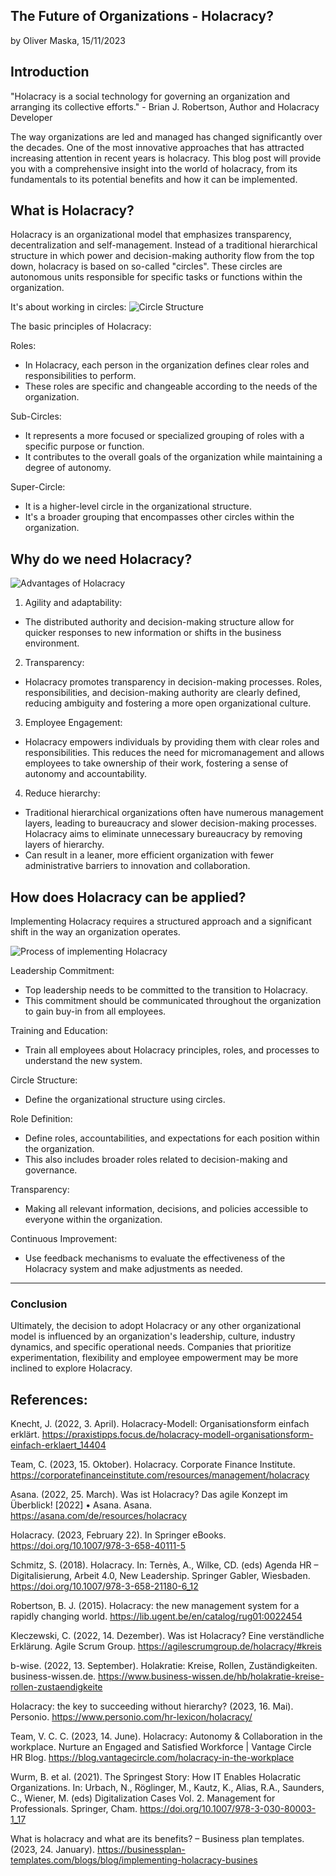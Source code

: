  ## The Future of Organizations - Holacracy?
by Oliver Maska, 15/11/2023
## Introduction

"Holacracy is a social technology for governing an organization and arranging its collective efforts." - Brian J. Robertson, Author and Holacracy Developer

The way organizations are led and managed has changed significantly over the decades. One of the most innovative approaches that has attracted increasing attention in recent years is holacracy. This blog post will provide you with a comprehensive insight into the world of holacracy, from its fundamentals to its potential benefits and how it can be implemented.
 
 ## What is Holacracy?
 
 Holacracy is an organizational model that emphasizes transparency, decentralization and self-management. Instead of a traditional hierarchical structure in which power and decision-making authority flow from the top down, holacracy is based on so-called "circles". These circles are autonomous units responsible for specific tasks or functions within the organization.

It's about working in circles:
![Circle Structure](image-26.png)


 The basic principles of Holacracy:

Roles: 
- In Holacracy, each person in the organization defines clear roles and responsibilities to perform. 
- These roles are specific and changeable according to the needs of the organization.
 
Sub-Circles:  
- It represents a more focused or specialized grouping of roles with a specific purpose or function.
- It contributes to the overall goals of the organization while maintaining a degree of autonomy.

Super-Circle: 
- It is a higher-level circle in the organizational structure. 
- It's a broader grouping that encompasses other circles within the organization.

## Why do we need Holacracy?

![Advantages of Holacracy](image-12.png)

1) Agility and adaptability: 

- The distributed authority and decision-making structure allow for quicker responses to new information or shifts in the business environment.

2) Transparency: 

- Holacracy promotes transparency in decision-making processes. Roles, responsibilities, and decision-making authority are clearly defined, reducing ambiguity and fostering a more open organizational culture.

3) Employee Engagement: 

- Holacracy empowers individuals by providing them with clear roles and responsibilities. This reduces the need for micromanagement and allows employees to take ownership of their work, fostering a sense of autonomy and accountability.

4) Reduce hierarchy:

- Traditional hierarchical organizations often have numerous management layers, leading to bureaucracy and slower decision-making processes. Holacracy aims to eliminate unnecessary bureaucracy by removing layers of hierarchy. 
- Can result in a leaner, more efficient organization with fewer administrative barriers to innovation and collaboration.

## How does Holacracy can be applied?

Implementing Holacracy requires a structured approach and a significant shift in the way an organization operates. 


![Process of implementing Holacracy](image-35.png)

Leadership Commitment: 

- Top leadership needs to be committed to the transition to Holacracy. 
- This commitment should be communicated throughout the organization to gain buy-in from all employees.

Training and Education: 
- Train all employees about Holacracy principles, roles, and processes to understand the new system.

Circle Structure: 
- Define the organizational structure using circles. 

Role Definition: 
- Define roles, accountabilities, and expectations for each position within the organization. 
- This also includes broader roles related to decision-making and governance.

Transparency: 
- Making all relevant information, decisions, and policies accessible to everyone within the organization. 

Continuous Improvement: 
- Use feedback mechanisms to evaluate the effectiveness of the Holacracy system and make adjustments as needed.

---

### Conclusion

Ultimately, the decision to adopt Holacracy or any other organizational model is influenced by an organization's leadership, culture, industry dynamics, and specific operational needs. Companies that prioritize experimentation, flexibility and employee empowerment may be more inclined to explore Holacracy.

## References:
Knecht, J. (2022, 3. April). Holacracy-Modell: Organisationsform einfach erklärt. https://praxistipps.focus.de/holacracy-modell-organisationsform-einfach-erklaert_14404

Team, C. (2023, 15. Oktober). Holacracy. Corporate Finance Institute. https://corporatefinanceinstitute.com/resources/management/holacracy

Asana. (2022, 25. March). Was ist Holacracy? Das agile Konzept im Überblick! [2022] • Asana. Asana. https://asana.com/de/resources/holacracy

Holacracy. (2023, February 22). In Springer eBooks. https://doi.org/10.1007/978-3-658-40111-5

Schmitz, S. (2018). Holacracy. In: Ternès, A., Wilke, CD. (eds) Agenda HR – Digitalisierung, Arbeit 4.0, New Leadership. Springer Gabler, Wiesbaden. https://doi.org/10.1007/978-3-658-21180-6_12

Robertson, B. J. (2015). Holacracy: the new management system for a rapidly changing world. https://lib.ugent.be/en/catalog/rug01:0022454

Kleczewski, C. (2022, 14. Dezember). Was ist Holacracy? Eine verständliche Erklärung. Agile Scrum Group. https://agilescrumgroup.de/holacracy/#kreis

b-wise. (2022, 13. September). Holakratie: Kreise, Rollen, Zuständigkeiten. business-wissen.de. https://www.business-wissen.de/hb/holakratie-kreise-rollen-zustaendigkeite

Holacracy: the key to succeeding without hierarchy? (2023, 16. Mai). Personio. https://www.personio.com/hr-lexicon/holacracy/

Team, V. C. C. (2023, 14. June). Holacracy: Autonomy & Collaboration in the workplace. Nurture an Engaged and Satisfied Workforce | Vantage Circle HR Blog. https://blog.vantagecircle.com/holacracy-in-the-workplace

Wurm, B. et al. (2021). The Springest Story: How IT Enables Holacratic Organizations. In: Urbach, N., Röglinger, M., Kautz, K., Alias, R.A., Saunders, C., Wiener, M. (eds) Digitalization Cases Vol. 2. Management for Professionals. Springer, Cham. https://doi.org/10.1007/978-3-030-80003-1_17

What is holacracy and what are its benefits? – Business plan templates. (2023, 24. January). https://businessplan-templates.com/blogs/blog/implementing-holacracy-busines